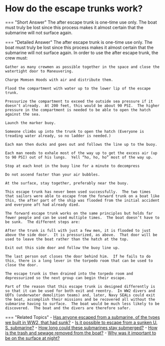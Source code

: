 # How do the escape trunks work?


=== "Short Answer"
    The after escape trunk is one-time use only. The boat must truly be lost since this process makes it almost certain that the submarine will not surface again.

=== "Detailed Answer"
    The after escape trunk is one-time use only.  The boat must truly be lost since this process makes it almost certain that the submarine will not surface again.  In order to use the after escape trunk, the crew must:

    Gather as many crewmen as possible together in the space and close the watertight door to Maneuvering.

    Charge Momsen Hoods with air and distribute them.

    Flood the compartment with water up to the lower lip of the escape trunk.

    Pressurize the compartment to exceed the outside sea pressure if it doesn’t already.  At 200 feet, this would be about 90 PSI.  The higher pressure in the compartment is needed to be able to open the hatch against the sea.

    Launch the marker buoy.

    Someone climbs up into the trunk to open the hatch (Everyone is treading water already, so no ladder is needed.)

    Each man then ducks and goes out and follows the line up to the buoy.

    Each man needs to exhale most of the way up to get the excess air (up to 90 PSI) out of his lungs.  Yell “ho, ho, ho” most of the way up.

    Stop at each knot in the buoy line for a minute to decompress

    Do not ascend faster than your air bubbles.

    At the surface, stay together, preferably near the buoy.

    This escape trunk has never been used successfully.  The two times that sailors were able to escape from the forward trunk on a boat like this, the after part of the ship was flooded from the initial accident and everyone aft had already died.

    The forward escape trunk works on the same principles but holds far fewer people and can be used multiple times.  The boat doesn’t have to be sunk.  The different steps are:

    After the trunk is full with just a few men, it is flooded to just above the side door.  It is pressurized, as above.  That door will be used to leave the boat rather than the hatch at the top.

    Exit out this side door and follow the buoy line up.

    The last person out closes the door behind him.  If he fails to do this, there is a long lever in the torpedo room that can be used to close the door.

    The escape trunk is then drained into the torpedo room and depressurized so the next group can begin their escape.

    Part of the reason that this escape trunk is designed differently is so that it can be used for both exit and reentry.  In WW2 divers and UDTs (underwater demolition teams) and, later, Navy SEALs could exit the boat, accomplish their missions and be recovered all without the submarine having to surface.  The boat would be much less likely to be discovered.  The boat and the divers are therefore safer.

=== "Related Topics"
    - [Has anyone escaped from a submarine, of the types we built in WW2, that had sunk?](./has-anyone-escaped-from-a-submarine-of-the-types-we-built-in-ww-c7c7019a.md)
    - [Is it possible to escape from a sunken U. S. submarine?](./is-it-possible-to-escape-from-a-sunken-u-s-submarine.md)
    - [How long could these submarines stay submerged?](./how-long-could-these-submarines-stay-submerged.md)
    - [How is the trash and sewage removed from the boat?](./how-is-the-trash-and-sewage-removed-from-the-boat.md)
    - [Why was it important to be on the surface at night?](./why-was-it-important-to-be-on-the-surface-at-night.md)
